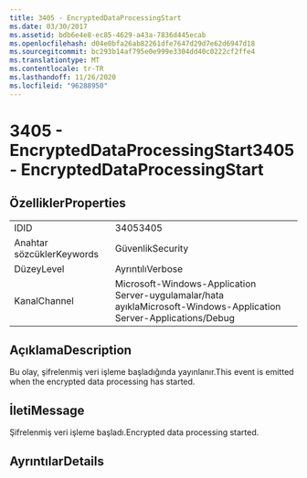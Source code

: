 ```yaml
---
title: 3405 - EncryptedDataProcessingStart
ms.date: 03/30/2017
ms.assetid: bdb6e4e8-ec85-4629-a43a-7836d445ecab
ms.openlocfilehash: d04e0bfa26ab82261dfe7647d29d7e62d6947d18
ms.sourcegitcommit: bc293b14af795e0e999e3304dd40c0222cf2ffe4
ms.translationtype: MT
ms.contentlocale: tr-TR
ms.lasthandoff: 11/26/2020
ms.locfileid: "96288950"
---
```

# <a name="3405---encrypteddataprocessingstart"></a><span data-ttu-id="d071a-102">3405 - EncryptedDataProcessingStart</span><span class="sxs-lookup"><span data-stu-id="d071a-102">3405 - EncryptedDataProcessingStart</span></span>

## <a name="properties"></a><span data-ttu-id="d071a-103">Özellikler</span><span class="sxs-lookup"><span data-stu-id="d071a-103">Properties</span></span>  
  
|||  
|-|-|  
|<span data-ttu-id="d071a-104">ID</span><span class="sxs-lookup"><span data-stu-id="d071a-104">ID</span></span>|<span data-ttu-id="d071a-105">3405</span><span class="sxs-lookup"><span data-stu-id="d071a-105">3405</span></span>|  
|<span data-ttu-id="d071a-106">Anahtar sözcükler</span><span class="sxs-lookup"><span data-stu-id="d071a-106">Keywords</span></span>|<span data-ttu-id="d071a-107">Güvenlik</span><span class="sxs-lookup"><span data-stu-id="d071a-107">Security</span></span>|  
|<span data-ttu-id="d071a-108">Düzey</span><span class="sxs-lookup"><span data-stu-id="d071a-108">Level</span></span>|<span data-ttu-id="d071a-109">Ayrıntılı</span><span class="sxs-lookup"><span data-stu-id="d071a-109">Verbose</span></span>|  
|<span data-ttu-id="d071a-110">Kanal</span><span class="sxs-lookup"><span data-stu-id="d071a-110">Channel</span></span>|<span data-ttu-id="d071a-111">Microsoft-Windows-Application Server-uygulamalar/hata ayıkla</span><span class="sxs-lookup"><span data-stu-id="d071a-111">Microsoft-Windows-Application Server-Applications/Debug</span></span>|  
  
## <a name="description"></a><span data-ttu-id="d071a-112">Açıklama</span><span class="sxs-lookup"><span data-stu-id="d071a-112">Description</span></span>  

 <span data-ttu-id="d071a-113">Bu olay, şifrelenmiş veri işleme başladığında yayınlanır.</span><span class="sxs-lookup"><span data-stu-id="d071a-113">This event is emitted when the encrypted data processing has started.</span></span>  
  
## <a name="message"></a><span data-ttu-id="d071a-114">İleti</span><span class="sxs-lookup"><span data-stu-id="d071a-114">Message</span></span>  

 <span data-ttu-id="d071a-115">Şifrelenmiş veri işleme başladı.</span><span class="sxs-lookup"><span data-stu-id="d071a-115">Encrypted data processing started.</span></span>  
  
## <a name="details"></a><span data-ttu-id="d071a-116">Ayrıntılar</span><span class="sxs-lookup"><span data-stu-id="d071a-116">Details</span></span>
